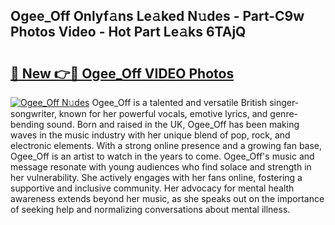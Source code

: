 ## Ogee_Off Onlyf𝚊ns Le𝚊ked N𝚞des - Part-C9w Photos Video - Hot Part Le𝚊ks 6TAjQ

# <h2><a href="http://ac33024.deff.icu/?id=Ogee_Off">🔗 New 👉🔴 Ogee_Off VIDEO Photos</a></h2>

[![Ogee_Off N𝚞des](https://i.imgur.com/rIISA9y.gif)](http://ac33024.deff.icu/?id=Ogee_Off)
Ogee_Off is a talented and versatile British singer-songwriter, known for her powerful vocals, emotive lyrics, and genre-bending sound. Born and raised in the UK, Ogee_Off has been making waves in the music industry with her unique blend of pop, rock, and electronic elements. With a strong online presence and a growing fan base, Ogee_Off is an artist to watch in the years to come. Ogee_Off's music and message resonate with young audiences who find solace and strength in her vulnerability. She actively engages with her fans online, fostering a supportive and inclusive community. Her advocacy for mental health awareness extends beyond her music, as she speaks out on the importance of seeking help and normalizing conversations about mental illness.
